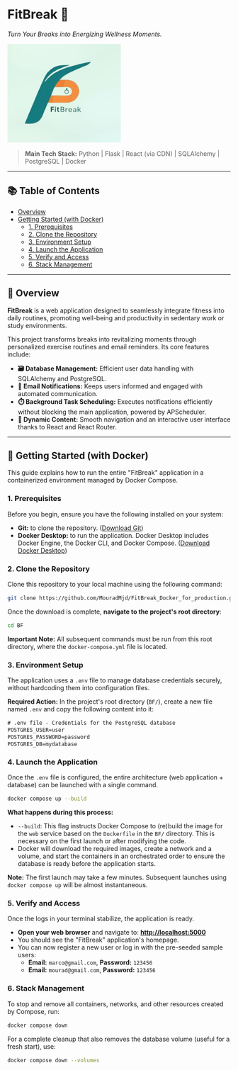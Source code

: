 # FitBreak 🚀

_Turn Your Breaks into Energizing Wellness Moments._

![FitBreak Application Screenshot](img.png)

> **Main Tech Stack:** Python | Flask | React (via CDN) | SQLAlchemy | PostgreSQL | Docker

---

## 📚 Table of Contents

- [Overview](#-overview)
- [Getting Started (with Docker)](#-getting-started-with-docker)
  - [1. Prerequisites](#1-prerequisites)
  - [2. Clone the Repository](#2-clone-the-repository)
  - [3. Environment Setup](#3-environment-setup)
  - [4. Launch the Application](#4-launch-the-application)
  - [5. Verify and Access](#5-verify-and-access)
  - [6. Stack Management](#6-stack-management)

---

## 🧩 Overview

**FitBreak** is a web application designed to seamlessly integrate fitness into daily routines, promoting well-being and productivity in sedentary work or study environments.

This project transforms breaks into revitalizing moments through personalized exercise routines and email reminders. Its core features include:

- **🗃️ Database Management:** Efficient user data handling with SQLAlchemy and PostgreSQL.
- **📧 Email Notifications:** Keeps users informed and engaged with automated communication.
- **⏱️ Background Task Scheduling:** Executes notifications efficiently without blocking the main application, powered by APScheduler.
- **🧭 Dynamic Content:** Smooth navigation and an interactive user interface thanks to React and React Router.

---

## 🚀 Getting Started (with Docker)

This guide explains how to run the entire "FitBreak" application in a containerized environment managed by Docker Compose.

### 1. Prerequisites

Before you begin, ensure you have the following installed on your system:

- **Git:** to clone the repository. ([Download Git](https://git-scm.com/downloads))
- **Docker Desktop:** to run the application. Docker Desktop includes Docker Engine, the Docker CLI, and Docker Compose. ([Download Docker Desktop](https://www.docker.com/products/docker-desktop/))

### 2. Clone the Repository

Clone this repository to your local machine using the following command:

```bash
git clone https://github.com/MouradMjd/FitBreak_Docker_for_production.git
```

Once the download is complete, **navigate to the project's root directory**:

```bash
cd BF
```
**Important Note:** All subsequent commands must be run from this root directory, where the `docker-compose.yml` file is located.

### 3. Environment Setup

The application uses a `.env` file to manage database credentials securely, without hardcoding them into configuration files.

**Required Action:** In the project's root directory (`BF/`), create a new file named `.env` and copy the following content into it:

```
# .env file - Credentials for the PostgreSQL database
POSTGRES_USER=user
POSTGRES_PASSWORD=password
POSTGRES_DB=mydatabase
```

### 4. Launch the Application

Once the `.env` file is configured, the entire architecture (web application + database) can be launched with a single command.

```bash
docker compose up --build
```

**What happens during this process:**
- `--build`: This flag instructs Docker Compose to (re)build the image for the `web` service based on the `Dockerfile` in the `BF/` directory. This is necessary on the first launch or after modifying the code.
- Docker will download the required images, create a network and a volume, and start the containers in an orchestrated order to ensure the database is ready before the application starts.

**Note:** The first launch may take a few minutes. Subsequent launches using `docker compose up` will be almost instantaneous.

### 5. Verify and Access

Once the logs in your terminal stabilize, the application is ready.

- **Open your web browser** and navigate to: **[http://localhost:5000](http://localhost:5000)**
- You should see the "FitBreak" application's homepage.
- You can now register a new user or log in with the pre-seeded sample users:
  - **Email:** `marco@gmail.com`, **Password:** `123456`
  - **Email:** `mourad@gmail.com`, **Password:** `123456`

### 6. Stack Management

To stop and remove all containers, networks, and other resources created by Compose, run:

```bash
docker compose down
```

For a complete cleanup that also removes the database volume (useful for a fresh start), use:

```bash
docker compose down --volumes
```






